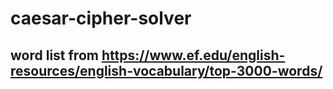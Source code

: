 # caesar-cipher-solver
## word list from https://www.ef.edu/english-resources/english-vocabulary/top-3000-words/